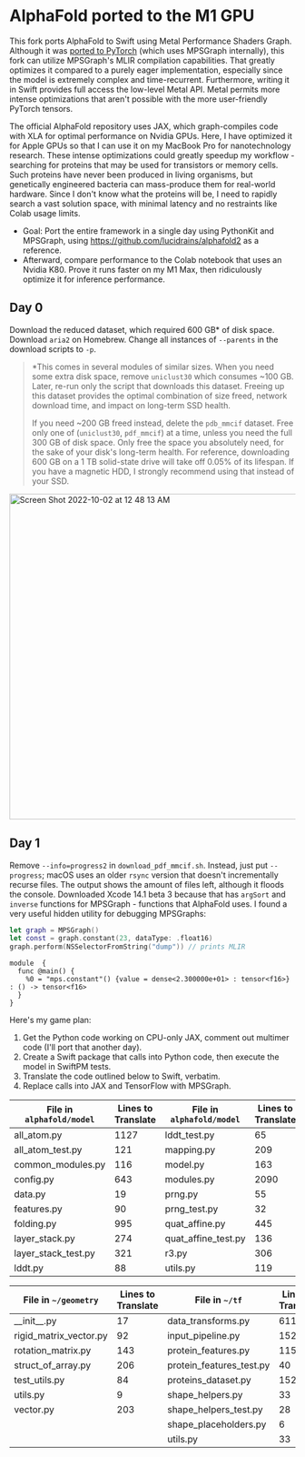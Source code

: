 # AlphaFold ported to the M1 GPU

This fork ports AlphaFold to Swift using Metal Performance Shaders Graph. Although it was [ported to PyTorch](https://github.com/lucidrains/alphafold2) (which uses MPSGraph internally), this fork can utilize MPSGraph's MLIR compilation capabilities. That greatly optimizes it compared to a purely eager implementation, especially since the model is extremely complex and time-recurrent. Furthermore, writing it in Swift provides full access the low-level Metal API. Metal permits more intense optimizations that aren't possible with the more user-friendly PyTorch tensors.

The official AlphaFold repository uses JAX, which graph-compiles code with XLA for optimal performance on Nvidia GPUs. Here, I have optimized it for Apple GPUs so that I can use it on my MacBook Pro for nanotechnology research. These intense optimizations could greatly speedup my workflow - searching for proteins that may be used for transistors or memory cells. Such proteins have never been produced in living organisms, but genetically engineered bacteria can mass-produce them for real-world hardware. Since I don't know what the proteins will be, I need to rapidly search a vast solution space, with minimal latency and no restraints like Colab usage limits.

- Goal: Port the entire framework in a single day using PythonKit and MPSGraph, using https://github.com/lucidrains/alphafold2 as a reference.
- Afterward, compare performance to the Colab notebook that uses an Nvidia K80. Prove it runs faster on my M1 Max, then ridiculously optimize it for inference performance.

## Day 0

Download the reduced dataset, which required 600 GB\* of disk space. Download `aria2` on Homebrew. Change all instances of `--parents` in the download scripts to `-p`.

> \*This comes in several modules of similar sizes. When you need some extra disk space, remove `uniclust30` which consumes ~100 GB. Later, re-run only the script that downloads this dataset. Freeing up this dataset provides the optimal combination of size freed, network download time, and impact on long-term SSD health.
>
> If you need ~200 GB freed instead, delete the `pdb_mmcif` dataset. Free only one of (`uniclust30`, `pdf_mmcif`) at a time, unless you need the full 300 GB of disk space. Only free the space you absolutely need, for the sake of your disk's long-term health. For reference, downloading 600 GB on a 1 TB solid-state drive will take off 0.05% of its lifespan. If you have a magnetic HDD, I strongly recommend using that instead of your SSD.
 
<img width="573" alt="Screen Shot 2022-10-02 at 12 48 13 AM" src="https://user-images.githubusercontent.com/71743241/193465235-db592b58-e599-43ce-90ee-1e2a5a703f89.png">

## Day 1

Remove `--info=progress2` in `download_pdf_mmcif.sh`. Instead, just put `--progress`; macOS uses an older `rsync` version that doesn't incrementally recurse files. The output shows the amount of files left, although it floods the console. Downloaded Xcode 14.1 beta 3 because that has `argSort` and `inverse` functions for MPSGraph - functions that AlphaFold uses. I found a very useful hidden utility for debugging MPSGraphs:

```swift
let graph = MPSGraph()
let const = graph.constant(23, dataType: .float16)
graph.perform(NSSelectorFromString("dump")) // prints MLIR
```
```mlir
module  {
  func @main() {
    %0 = "mps.constant"() {value = dense<2.300000e+01> : tensor<f16>} : () -> tensor<f16>
  }
}
```

Here's my game plan:

1) Get the Python code working on CPU-only JAX, comment out multimer code (I'll port that another day).
3) Create a Swift package that calls into Python code, then execute the model in SwiftPM tests.
4) Translate the code outlined below to Swift, verbatim.
5) Replace calls into JAX and TensorFlow with MPSGraph.

| File in `alphafold/model` | Lines to Translate | File in `alphafold/model` | Lines to Translate |
| ------------------------- | ------------------ | ------------------------- | ------------------ |
| all_atom.py               | 1127               | lddt_test.py              | 65                 |
| all_atom_test.py          | 121                | mapping.py                | 209                |
| common_modules.py         | 116                | model.py                  | 163                |
| config.py                 | 643                | modules.py                | 2090               |
| data.py                   | 19                 | prng.py                   | 55                 |
| features.py               | 90                 | prng_test.py              | 32                 |
| folding.py                | 995                | quat_affine.py            | 445                |
| layer_stack.py            | 274                | quat_affine_test.py       | 136                |
| layer_stack_test.py       | 321                | r3.py                     | 306                |
| lddt.py                   | 88                 | utils.py                  | 119                |

| File in `~/geometry`   | Lines to Translate | File in `~/tf`           | Lines to Translate |
| ---------------------- | ------------------ | ------------------------ | ------------------ |
| \_\_init\_\_.py        | 17                 | data_transforms.py       | 611                |
| rigid_matrix_vector.py | 92                 | input_pipeline.py        | 152                |
| rotation_matrix.py     | 143                | protein_features.py      | 115                |
| struct_of_array.py     | 206                | protein_features_test.py | 40                 |
| test_utils.py          | 84                 | proteins_dataset.py      | 152                |
| utils.py               | 9                  | shape_helpers.py         | 33                 |
| vector.py              | 203                | shape_helpers_test.py    | 28                 |
|                        |                    | shape_placeholders.py    | 6                  |
|                        |                    | utils.py                 | 33                 |
